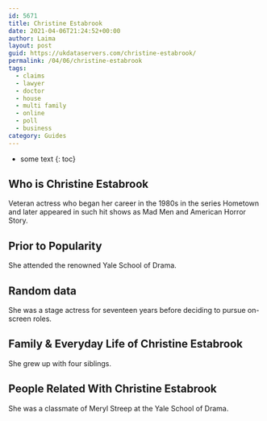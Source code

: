 ```yaml
---
id: 5671
title: Christine Estabrook
date: 2021-04-06T21:24:52+00:00
author: Laima
layout: post
guid: https://ukdataservers.com/christine-estabrook/
permalink: /04/06/christine-estabrook
tags:
  - claims
  - lawyer
  - doctor
  - house
  - multi family
  - online
  - poll
  - business
category: Guides
---
```


* some text
{: toc}


## Who is Christine Estabrook
                  
                  
                  
Veteran actress who began her career in the 1980s in the series Hometown and later appeared in such hit shows as Mad Men and American Horror Story.
                  
              
            
              
            
                
                
                
## Prior to Popularity
                  
                  
                  
She attended the renowned Yale School of Drama.
                  
              
            
              
            
                
                
                
## Random data
                  
                  
                  
She was a stage actress for seventeen years before deciding to pursue on-screen roles.
                  
              
            
              
            
                
                
                
## Family & Everyday Life of Christine Estabrook
                  
                  
                  
She grew up with four siblings.
                  
              
            
              
            
                
                
                
## People Related With Christine Estabrook
                  
                  
                  
She was a classmate of Meryl Streep at the Yale School of Drama.
                  
              
            
              
            
                
              
            
              
              
            
            
              
            
          
          
          